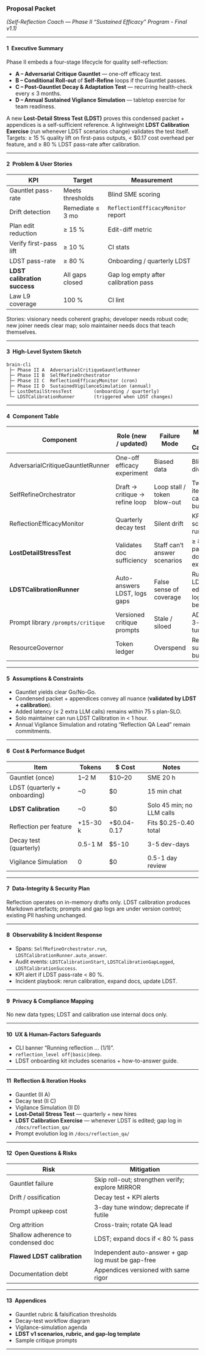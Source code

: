 ### Proposal Packet

*(Self-Reflection Coach — Phase II “Sustained Efficacy” Program - Final v1.1)*

---

#### 1 Executive Summary

Phase II embeds a four-stage lifecycle for quality self-reflection:

* **A – Adversarial Critique Gauntlet** — one-off efficacy test.
* **B – Conditional Roll-out** of **Self-Refine** loops if the Gauntlet passes.
* **C – Post-Gauntlet Decay & Adaptation Test** — recurring health-check every ≤ 3 months.
* **D – Annual Sustained Vigilance Simulation** — tabletop exercise for team readiness.

A new **Lost-Detail Stress Test (LDST)** proves this condensed packet + appendices is a self-sufficient reference. A lightweight **LDST Calibration Exercise** (run whenever LDST scenarios change) validates the test itself. Targets: ≥ 15 % quality lift on first-pass outputs, < \$0.17 cost overhead per feature, and ≥ 80 % LDST pass-rate after calibration.

---

#### 2 Problem & User Stories

| KPI                          | Target           | Measurement                          |
| ---------------------------- | ---------------- | ------------------------------------ |
| Gauntlet pass-rate           | Meets thresholds | Blind SME scoring                    |
| Drift detection              | Remediate ≤ 3 mo | `ReflectionEfficacyMonitor` report   |
| Plan edit reduction          | ≥ 15 %           | Edit-diff metric                     |
| Verify first-pass lift       | ≥ 10 %           | CI stats                             |
| LDST pass-rate               | ≥ 80 %           | Onboarding / quarterly LDST          |
| **LDST calibration success** | All gaps closed  | Gap log empty after calibration pass |
| Law L9 coverage              | 100 %            | CI lint                              |

Stories: visionary needs coherent graphs; developer needs robust code; new joiner needs clear map; solo maintainer needs docs that teach themselves.

---

#### 3 High-Level System Sketch

```
brain-cli
 ├─ Phase II A  AdversarialCritiqueGauntletRunner
 ├─ Phase II B  SelfRefineOrchestrator
 ├─ Phase II C  ReflectionEfficacyMonitor (cron)
 ├─ Phase II D  SustainedVigilanceSimulation (annual)
 ├─ LostDetailStressTest        (onboarding / quarterly)
 └─ LDSTCalibrationRunner       (triggered when LDST changes)
```

---

#### 4 Component Table

| Component                          | Role (new / updated)           | Failure Mode                 | Mitigation / Calibration                     | Peak QPS |
| ---------------------------------- | ------------------------------ | ---------------------------- | -------------------------------------------- | -------- |
| AdversarialCritiqueGauntletRunner  | One-off efficacy experiment    | Biased data                  | Blind SME, diverse set                       | n/a      |
| SelfRefineOrchestrator             | Draft → critique → refine loop | Loop stall / token blow-out  | Two-iteration cap, sub-budget                | 2        |
| ReflectionEfficacyMonitor          | Quarterly decay test           | Silent drift                 | KPI alert, scheduled run                     | n/a      |
| **LostDetailStressTest**           | Validates doc sufficiency      | Staff can’t answer scenarios | ≥ 80 % pass or doc expansion                 | n/a      |
| **LDSTCalibrationRunner**          | Auto-answers LDST, logs gaps   | False sense of coverage      | Runs after LDST edits; gap log must be empty | n/a      |
| Prompt library `/prompts/critique` | Versioned critique prompts     | Stale / siloed               | ADR log, 3-day tune cap                      | n/a      |
| ResourceGovernor                   | Token ledger                   | Overspend                    | Reflection sub-budget                        | 5        |

---

#### 5 Assumptions & Constraints

* Gauntlet yields clear Go/No-Go.
* Condensed packet + appendices convey all nuance (**validated by LDST + calibration**).
* Added latency (≤ 2 extra LLM calls) remains within 75 s plan-SLO.
* Solo maintainer can run LDST Calibration in < 1 hour.
* Annual Vigilance Simulation and rotating “Reflection QA Lead” remain commitments.

---

#### 6 Cost & Performance Budget

| Item                          | Tokens   | \$ Cost      | Notes                     |
| ----------------------------- | -------- | ------------ | ------------------------- |
| Gauntlet (once)               | 1–2 M    | \$10–20      | SME 20 h                  |
| LDST (quarterly + onboarding) | \~0      | \$0          | 15 min chat               |
| **LDST Calibration**          | \~0      | \$0          | Solo 45 min; no LLM calls |
| Reflection per feature        | +15-30 k | +\$0.04-0.17 | Fits \$0.25-0.40 total    |
| Decay test (quarterly)        | 0.5-1 M  | \$5-10       | 3-5 dev-days              |
| Vigilance Simulation          | 0        | \$0          | 0.5-1 day review          |

---

#### 7 Data-Integrity & Security Plan

Reflection operates on in-memory drafts only. LDST calibration produces Markdown artefacts; prompts and gap logs are under version control; existing PII hashing unchanged.

---

#### 8 Observability & Incident Response

* Spans: `SelfRefineOrchestrator.run`, `LDSTCalibrationRunner.auto_answer`.
* Audit events: `LDSTCalibrationStart`, `LDSTCalibrationGapLogged`, `LDSTCalibrationSuccess`.
* KPI alert if LDST pass-rate < 80 %.
* Incident playbook: rerun calibration, expand docs, update LDST.

---

#### 9 Privacy & Compliance Mapping

No new data types; LDST and calibration use internal docs only.

---

#### 10 UX & Human-Factors Safeguards

* CLI banner “Running reflection … (1/1)”.
* `reflection_level off|basic|deep`.
* LDST onboarding kit includes scenarios + how-to-answer guide.

---

#### 11 Reflection & Iteration Hooks

* Gauntlet (II A)
* Decay test (II C)
* Vigilance Simulation (II D)
* **Lost-Detail Stress Test** — quarterly + new hires
* **LDST Calibration Exercise** — whenever LDST is edited; gap log in `/docs/reflection_qa/`
* Prompt evolution log in `/docs/reflection_qa/`

---

#### 12 Open Questions & Risks

| Risk                               | Mitigation                                         |
| ---------------------------------- | -------------------------------------------------- |
| Gauntlet failure                   | Skip roll-out; strengthen verify; explore MIRROR   |
| Drift / ossification               | Decay test + KPI alerts                            |
| Prompt upkeep cost                 | 3-day tune window; deprecate if futile             |
| Org attrition                      | Cross-train; rotate QA lead                        |
| Shallow adherence to condensed doc | LDST; expand docs if < 80 % pass                   |
| **Flawed LDST calibration**        | Independent auto-answer + gap log must be gap-free |
| Documentation debt                 | Appendices versioned with same rigor               |

---

#### 13 Appendices

* Gauntlet rubric & falsification thresholds
* Decay-test workflow diagram
* Vigilance-simulation agenda
* **LDST v1 scenarios, rubric, and gap-log template**
* Sample critique prompts

---
